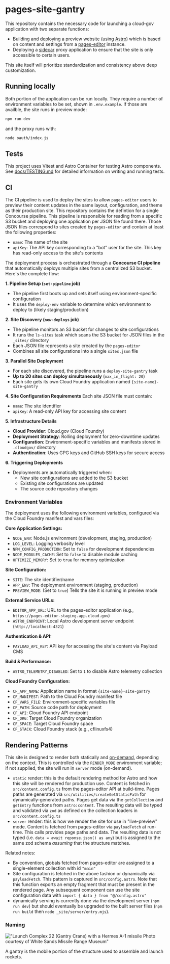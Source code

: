 # pages-site-gantry

This repository contains the necessary code for launching a cloud-gov application with two separate functions:

- Building and deploying a preview website (using [Astro](https://astro.build/)) which is based on content and settings from a [pages-editor](https://github.com/cloud-gov/pages-editor/) instance.
- Deploying a [sidecar](https://docs.cloudfoundry.org/devguide/sidecars.html) proxy application to ensure that the site is only accessible to certain users.

This site itself will prioritize standardization and consistency above deep customization.

## Running locally

Both portion of the application can be run locally. They require a number of environment variables to be set, shown in `.env.example`. If those are availble, the site runs in preview mode:

```sh
npm run dev
```

and the proxy runs with:

```sh
node oauth/index.js
```

## Tests

This project uses Vitest and Astro Container for testing Astro components. See [docs/TESTING.md](docs/TESTING.md) for detailed information on writing and running tests.

## CI

The CI pipeline is used to deploy the sites to allow `pages-editor` users to preview their content updates in the same layout, configuration, and theme as their production site. This repository contains the defintion for a single Concourse pipeline. This pipeline is responsible for reading from a specific S3 bucket and deploying one application per JSON file found there. Those JSON files correspond to sites created by `pages-editor` and contain at least the following properties:

- `name`: The name of the site
- `apiKey`: The API key corresponding to a "bot" user for the site. This key has read-only access to the site's contents

The deployment process is orchestrated through a **Concourse CI pipeline** that automatically deploys multiple sites from a centralized S3 bucket. Here's the complete flow:

**1. Pipeline Setup (`set-pipeline` job)**
- The pipeline first boots up and sets itself using environment-specific configuration
- It uses the `deploy-env` variable to determine which environment to deploy to (likely staging/production)

**2. Site Discovery (`new-deploys` job)**
- The pipeline monitors an S3 bucket for changes to site configurations
- It runs the `ls-sites` task which scans the S3 bucket for JSON files in the `_sites/` directory
- Each JSON file represents a site created by the `pages-editor`
- Combines all site configurations into a single `sites.json` file

**3. Parallel Site Deployment**
- For each site discovered, the pipeline runs a `deploy-site-gantry` task
- **Up to 20 sites can deploy simultaneously** (`max_in_flight: 20`)
- Each site gets its own Cloud Foundry application named `{site-name}-site-gantry`

**4. Site Configuration Requirements**
Each site JSON file must contain:
- `name`: The site identifier
- `apiKey`: A read-only API key for accessing site content

**5. Infrastructure Details**
- **Cloud Provider**: Cloud.gov (Cloud Foundry)
- **Deployment Strategy**: Rolling deployment for zero-downtime updates
- **Configuration**: Environment-specific variables and manifests stored in `.cloudgov/` directory
- **Authentication**: Uses GPG keys and GitHub SSH keys for secure access

**6. Triggering Deployments**
- Deployments are automatically triggered when:
  - New site configurations are added to the S3 bucket
  - Existing site configurations are updated
  - The source code repository changes

### Environment Variables

The deployment uses the following environment variables, configured via the Cloud Foundry manifest and vars files:

**Core Application Settings:**
- `NODE_ENV`: Node.js environment (development, staging, production)
- `LOG_LEVEL`: Logging verbosity level
- `NPM_CONFIG_PRODUCTION`: Set to `false` for development dependencies
- `NODE_MODULES_CACHE`: Set to `false` to disable module caching
- `OPTIMIZE_MEMORY`: Set to `true` for memory optimization

**Site Configuration:**
- `SITE`: The site identifier/name
- `APP_ENV`: The deployment environment (staging, production)
- `PREVIEW_MODE`: (Set to `true`) Tells the site it is running in preview mode

**External Service URLs:**
- `EDITOR_APP_URL`: URL to the pages-editor application (e.g., `https://pages-editor-staging.app.cloud.gov`)
- `ASTRO_ENDPOINT`: Local Astro development server endpoint (`http://localhost:4321`)

**Authentication & API:**
- `PAYLOAD_API_KEY`: API key for accessing the site's content via Payload CMS

**Build & Performance:**
- `ASTRO_TELEMETRY_DISABLED`: Set to `1` to disable Astro telemetry collection

**Cloud Foundry Configuration:**
- `CF_APP_NAME`: Application name in format `{site-name}-site-gantry`
- `CF_MANIFEST`: Path to the Cloud Foundry manifest file
- `CF_VARS_FILE`: Environment-specific variables file
- `CF_PATH`: Source code path for deployment
- `CF_API`: Cloud Foundry API endpoint
- `CF_ORG`: Target Cloud Foundry organization
- `CF_SPACE`: Target Cloud Foundry space
- `CF_STACK`: Cloud Foundry stack (e.g., cflinuxfs4)

## Rendering Patterns

This site is designed to render both statically and [on-demand](https://docs.astro.build/en/guides/on-demand-rendering/), depending on the context. This is controlled via the `RENDER_MODE` environment variable; if not supplied, the site will run in `server` mode (on-demand).

- `static` render: this is the default rendering method for Astro and how this site will be rendered for production use. Content is fetched in `src/content.config.ts` from the pages-editor API at build-time. Pages paths are generated via `src/utilities/createGetStaticPath` for dynamically-generated paths. Pages get data via the `getCollection` and `getEntry` functions from `astro:content`. The resulting data will be typed and validated via `zod` as defined on the collection loaders in `src/content.config.ts`
- `server` render: this is how we render the site for use in "live-preview" mode. Content is fetched from pages-editor via `payloadFetch` at run-time. This calls provides page paths and data. The resulting data is not typed (i.e. `data = await reponse.json() as any`) but is assigned to the same zod schema _assuming_ that the structure matches.

Related notes:

- By convention, globals fetched from pages-editor are assigned to a single-element collection with id `"main"`
- Site configuration is fetched in the above fashion or dynamically via `payloadFetch`. This pattern is captured in `src/config.astro`. Note that this function exports an empty fragment that must be present in the rendered page. Any subsequent component can use the site configuration data with `import { data } from "@/config.astro"`
- dynamically serving is currently done via the development server (`npm run dev`) but should eventually be upgraded to the built server files (`npm run build` then `node _site/server/entry.mjs`).

### Naming

!["Launch Complex 22 (Gantry Crane) with a Hermes A-1 missile Photo courtesy of White Sands Missile Range Museum"](https://www.nps.gov/common/uploads/stories/images/nri/20161107/articles/844B4226-1DD8-B71B-0B8061E3C5ABA93C/844B4226-1DD8-B71B-0B8061E3C5ABA93C.jpg)

A gantry is the mobile portion of the structure used to assemble and launch rockets.
